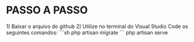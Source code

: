 <h1>PASSO A PASSO</h1>
1) Baixar o arquivo do github
2) Utilize no terminal do Visual Studio Code os seguintes comandos:
    ```sh
    php artisan migrate
    ```
    php artisan serve
